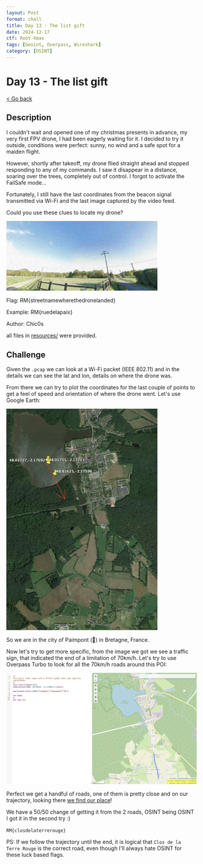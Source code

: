 ```yaml
---
layout: Post
format: chall
title: Day 13 - The list gift
date: 2024-12-17
ctf: Root-Xmas
tags: [Geoint, Overpass, Wireshark]
category: [OSINT]
---
```

# Day 13 - The list gift

<a class="back-link" href="../../">< Go back</a>

## Description

I couldn't wait and opened one of my christmas presents in advance, my very first FPV drone, I had been eagerly waiting for it. I decided to try it outside, conditions were perfect: sunny, no wind and a safe spot for a maiden flight.

However, shortly after takeoff, my drone flied straight ahead and stopped responding to any of my commands. I saw it disappear in a distance, soaring over the trees, completely out of control. I forgot to activate the FailSafe mode...

Fortunately, I still have the last coordinates from the beacon signal transmitted via Wi-Fi and the last image captured by the video feed.

Could you use these clues to locate my drone?

<img src="resources/FRAME10574.jpg" width="400">

Flag: RM{streetnamewherethedronelanded}

Example: RM{ruedelapaix}

Author: Chic0s

all files in [resources/](./resources) were provided.

## Challenge

Given the `.pcap` we can look at a Wi-Fi packet (IEEE 802.11) and in the details we can see the lat and lon, details on where the drone was.

From there we can try to plot the coordinates for the last couple of points to get a feel of speed and orientation of where the drone went. Let's use Google Earth:

<img src="assets/earth_drone_direction.jpg" width="400">

So we are in the city of Paimpont (🚒) in Bretagne, France.

Now let's try to get more specific, from the image we got we see a traffic sign, that indicated the end of a limitation of 70km/h. Let's try to use Overpass Turbo to look for all the 70km/h roads around this POI:

<img src="assets/overpass_roads.jpg" width="1200">

Perfect we get a handful of roads, one of them is pretty close and on our trajectory, looking there [we find our place](https://maps.app.goo.gl/3FSeNuHVh4E5VoCQ9)!

We have a 50/50 change of getting it from the 2 roads, OSINT being OSINT I got it in the second try :)

`RM{closdelaterrerouge}`

PS: If we follow the trajectory until the end, it is logical that `Clos de la Terre Rouge` is the correct road, even though I'll always hate OSINT for these luck based flags.
